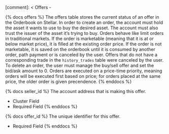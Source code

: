 [comment]: < Offers -

{% docs offers %}
The offers table stores the current status of an offer in the Orderbook on Stellar. In order to create an order, the account must hold the asset it wants to use to buy the desired asset. The account must also trust the issuer of the asset it’s trying to buy. Orders behave like limit orders in traditional markets. If the order is marketable (meaning that it is at or below market price), it is filled at the existing order price. If the order is not marketable, it is saved on the orderbook until it is consumed by another order, path payment or is canceled by the user. Offers that do not have a corresponding trade in the `history_trades` table were canceled by the user. To delete an order, the user must manage the buy/sell offer and set the bid/ask amount to 0. Orders are executed on a price-time priority, meaning orders will be executed first based on price; for orders placed at the same price, the older order is given precendence. 
{% enddocs %}

{% docs seller_id %}
The account address that is making this offer.

- Cluster Field
- Required Field
{% enddocs %}

{% docs offer_id %}
The unique identifier for this offer.

- Required Field
{% enddocs %}


